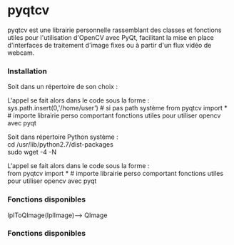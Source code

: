 pyqtcv
======

pyqtcv est une librairie personnelle rassemblant des classes et fonctions utiles pour l'utilisation d'OpenCV avec PyQt, facilitant la mise en place d'interfaces de traitement d'image fixes ou à partir d'un flux vidéo de webcam. 

### Installation 

Soit dans un répertoire de son choix : 

L'appel se fait alors dans le code sous la forme :   
sys.path.insert(0,'/home/user') # si pas path système
from pyqtcv import * # importe librairie perso comportant fonctions utiles pour utiliser opencv avec pyqt

Soit dans répertoire Python système :   
cd /usr/lib/python2.7/dist-packages   
sudo wget -4 -N   


L'appel se fait alors dans le code sous la forme :   
from pyqtcv import * # importe librairie perso comportant fonctions utiles pour utiliser opencv avec pyqt


### Fonctions disponibles 
IplToQImage(IplImage)--> QImage

### Fonctions disponibles 
